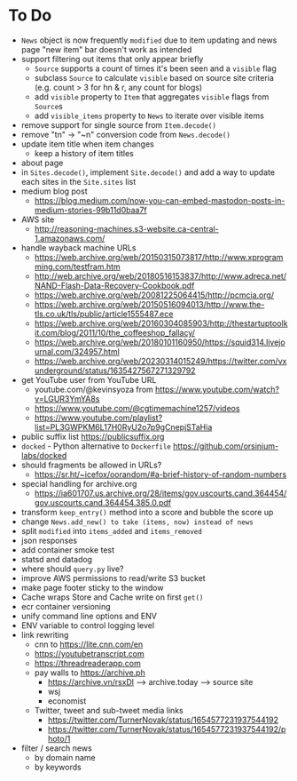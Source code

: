 # To Do

- `News` object is now frequently `modified` due to item updating and 
    news page "new item" bar doesn't work as intended
- support filtering out items that only appear briefly 
  - `Source` supports a count of times it's been seen and a `visible` flag
  - subclass `Source` to calculate `visible` based on source site criteria
    (e.g. count > 3 for hn & r, any count for blogs)
  - add `visible` property to `Item` that aggregates `visible` flags from `Source`s
  - add `visible_items` property to `News` to iterate over visible items
- remove support for single source from `Item.decode()`
- remove "tn" -> "~n" conversion code from `News.decode()`
- update item title when item changes
  - keep a history of item titles
- about page
- in `Sites.decode()`, implement `Site.decode()` and add a way to update
    each sites in the `Site.sites` list
- medium blog post
  - https://blog.medium.com/now-you-can-embed-mastodon-posts-in-medium-stories-99b11d0baa7f
- AWS site
  - http://reasoning-machines.s3-website.ca-central-1.amazonaws.com/
- handle wayback machine URLs
  - https://web.archive.org/web/20150315073817/http://www.xprogramming.com/testfram.htm
  - http://web.archive.org/web/20180516153837/http://www.adreca.net/NAND-Flash-Data-Recovery-Cookbook.pdf
  - https://web.archive.org/web/20081225064415/http://pcmcia.org/
  - https://web.archive.org/web/20150516094013/http://www.the-tls.co.uk/tls/public/article1555487.ece
  - https://web.archive.org/web/20160304085903/http://thestartuptoolkit.com/blog/2011/10/the_coffeeshop_fallacy/
  - https://web.archive.org/web/20180101160950/https://squid314.livejournal.com/324957.html
  - https://web.archive.org/web/20230314015249/https://twitter.com/vxunderground/status/1635427567271329792
- get YouTube user from YouTube URL
  - youtube.com/@kevinsyoza from https://www.youtube.com/watch?v=LGUR3YmYA8s
        <span itemprop="author" itemscope itemtype="http://schema.org/Person">
            <link itemprop="url" href="http://www.youtube.com/@allones3078">
            <link itemprop="name" content="All Ones">
        </span>
  - https://www.youtube.com/@cgtimemachine1257/videos
  - https://www.youtube.com/playlist?list=PL3GWPKM6L17H0RyU2o7p9gCnepjSTaHia
- public suffix list https://publicsuffix.org
- `docked` - Python alternative to `Dockerfile` https://github.com/orsinium-labs/docked
- should fragments be allowed in URLs?
  - https://sr.ht/~icefox/oorandom/#a-brief-history-of-random-numbers
- special handling for archive.org
  - https://ia601707.us.archive.org/28/items/gov.uscourts.cand.364454/gov.uscourts.cand.364454.385.0.pdf
- transform `keep_entry()` method into a score and bubble the score up
- change `News.add_new() to take (items, now) instead of news`
- split `modified` into `items_added` and `items_removed`
- json responses
- add container smoke test
- statsd and datadog 
- where should `query.py` live?
- improve AWS permissions to read/write S3 bucket
- make page footer sticky to the window
- Cache wraps Store and Cache write on first `get()`
- ecr container versioning
- unify command line options and ENV
- ENV variable to control logging level
- link rewriting
  - cnn to https://lite.cnn.com/en
  - https://youtubetranscript.com
  - https://threadreaderapp.com
  - pay walls to https://archive.ph
    - https://archive.vn/rsxDl --> archive.today --> source site
    - wsj
    - economist
  - Twitter, tweet and sub-tweet media links
    - https://twitter.com/TurnerNovak/status/1654577231937544192
    - https://twitter.com/TurnerNovak/status/1654577231937544192/photo/1
- filter / search news
  - by domain name
  - by keywords
